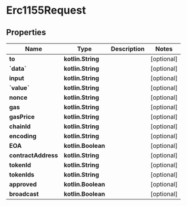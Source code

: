 
# Erc1155Request

## Properties
Name | Type | Description | Notes
------------ | ------------- | ------------- | -------------
**to** | **kotlin.String** |  |  [optional]
**&#x60;data&#x60;** | **kotlin.String** |  |  [optional]
**input** | **kotlin.String** |  |  [optional]
**&#x60;value&#x60;** | **kotlin.String** |  |  [optional]
**nonce** | **kotlin.String** |  |  [optional]
**gas** | **kotlin.String** |  |  [optional]
**gasPrice** | **kotlin.String** |  |  [optional]
**chainId** | **kotlin.String** |  |  [optional]
**encoding** | **kotlin.String** |  |  [optional]
**EOA** | **kotlin.Boolean** |  |  [optional]
**contractAddress** | **kotlin.String** |  |  [optional]
**tokenId** | **kotlin.String** |  |  [optional]
**tokenIds** | **kotlin.String** |  |  [optional]
**approved** | **kotlin.Boolean** |  |  [optional]
**broadcast** | **kotlin.Boolean** |  |  [optional]



